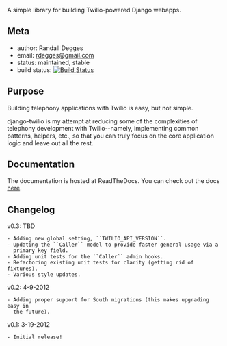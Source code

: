 A simple library for building Twilio-powered Django webapps.


## Meta

* author: Randall Degges
* email:  rdegges@gmail.com
* status: maintained, stable
* build status: [![Build Status](https://secure.travis-ci.org/rdegges/django-twilio.png?branch=develop)](http://travis-ci.org/rdegges/django-twilio)


## Purpose

Building telephony applications with Twilio is easy, but not simple.

django-twilio is my attempt at reducing some of the complexities of telephony
development with Twilio--namely, implementing common patterns, helpers, etc., so
that you can truly focus on the core application logic and leave out all the
rest.


## Documentation

The documentation is hosted at ReadTheDocs. You can check out the docs
[here](http://django-twilio.rtfd.org/ "django-twilio latest").


## Changelog

v0.3: TBD

    - Adding new global setting, ``TWILIO_API_VERSION``.
    - Updating the ``Caller`` model to provide faster general usage via a
      primary key field.
    - Adding unit tests for the ``Caller`` admin hooks.
    - Refactoring existing unit tests for clarity (getting rid of fixtures).
    - Various style updates.

v0.2: 4-9-2012

    - Adding proper support for South migrations (this makes upgrading easy in
      the future).

v0.1: 3-19-2012

    - Initial release!
